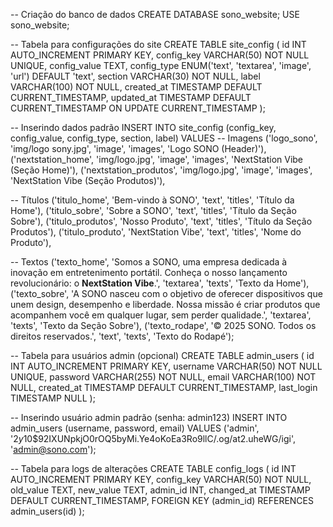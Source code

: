 -- Criação do banco de dados
CREATE DATABASE sono_website;
USE sono_website;

-- Tabela para configurações do site
CREATE TABLE site_config (
id INT AUTO_INCREMENT PRIMARY KEY,
config_key VARCHAR(50) NOT NULL UNIQUE,
config_value TEXT,
config_type ENUM('text', 'textarea', 'image', 'url') DEFAULT 'text',
section VARCHAR(30) NOT NULL,
label VARCHAR(100) NOT NULL,
created_at TIMESTAMP DEFAULT CURRENT_TIMESTAMP,
updated_at TIMESTAMP DEFAULT CURRENT_TIMESTAMP ON UPDATE CURRENT_TIMESTAMP
);

-- Inserindo dados padrão
INSERT INTO site_config (config_key, config_value, config_type, section, label) VALUES
-- Imagens
('logo_sono', 'img/logo sony.jpg', 'image', 'images', 'Logo SONO (Header)'),
('nextstation_home', 'img/logo.jpg', 'image', 'images', 'NextStation Vibe (Seção Home)'),
('nextstation_produtos', 'img/logo.jpg', 'image', 'images', 'NextStation Vibe (Seção Produtos)'),

-- Títulos
('titulo_home', 'Bem-vindo à SONO', 'text', 'titles', 'Título da Home'),
('titulo_sobre', 'Sobre a SONO', 'text', 'titles', 'Título da Seção Sobre'),
('titulo_produtos', 'Nosso Produto', 'text', 'titles', 'Título da Seção Produtos'),
('titulo_produto', 'NextStation Vibe', 'text', 'titles', 'Nome do Produto'),

-- Textos
('texto_home', 'Somos a SONO, uma empresa dedicada à inovação em entretenimento portátil. Conheça o nosso lançamento revolucionário: o <strong>NextStation Vibe</strong>.', 'textarea', 'texts', 'Texto da Home'),
('texto_sobre', 'A SONO nasceu com o objetivo de oferecer dispositivos que unem design, desempenho e liberdade. Nossa missão é criar produtos que acompanhem você em qualquer lugar, sem perder qualidade.', 'textarea', 'texts', 'Texto da Seção Sobre'),
('texto_rodape', '© 2025 SONO. Todos os direitos reservados.', 'text', 'texts', 'Texto do Rodapé');

-- Tabela para usuários admin (opcional)
CREATE TABLE admin_users (
id INT AUTO_INCREMENT PRIMARY KEY,
username VARCHAR(50) NOT NULL UNIQUE,
password VARCHAR(255) NOT NULL,
email VARCHAR(100) NOT NULL,
created_at TIMESTAMP DEFAULT CURRENT_TIMESTAMP,
last_login TIMESTAMP NULL
);

-- Inserindo usuário admin padrão (senha: admin123)
INSERT INTO admin_users (username, password, email) VALUES
('admin', '$2y$10$92IXUNpkjO0rOQ5byMi.Ye4oKoEa3Ro9llC/.og/at2.uheWG/igi', 'admin@sono.com');

-- Tabela para logs de alterações
CREATE TABLE config_logs (
id INT AUTO_INCREMENT PRIMARY KEY,
config_key VARCHAR(50) NOT NULL,
old_value TEXT,
new_value TEXT,
admin_id INT,
changed_at TIMESTAMP DEFAULT CURRENT_TIMESTAMP,
FOREIGN KEY (admin_id) REFERENCES admin_users(id)
);
